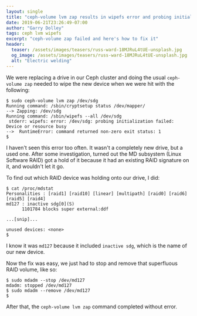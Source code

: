 ```yaml
---
layout: single
title: "ceph-volume lvm zap results in wipefs error and probing initialization failed: Device or resource busy"
date: 2019-06-21T23:26:49-07:00
author: "Garry Dolley"
tags: ceph lvm wipefs
excerpt: "ceph-volume zap failed and here's how to fix it"
header:
  teaser: /assets/images/teasers/russ-ward-18MJRuL4tUE-unsplash.jpg
  og_image: /assets/images/teasers/russ-ward-18MJRuL4tUE-unsplash.jpg
  alt: "Electric welding"
---
```


We were replacing a drive in our Ceph cluster and doing the usual
``ceph-volume zap`` needed to wipe the new device when we were hit with
the following:

```
$ sudo ceph-volume lvm zap /dev/sdg
Running command: /sbin/cryptsetup status /dev/mapper/
--> Zapping: /dev/sdg
Running command: /sbin/wipefs --all /dev/sdg
 stderr: wipefs: error: /dev/sdg: probing initialization failed: Device or resource busy
-->  RuntimeError: command returned non-zero exit status: 1
$
```

I haven't seen this error too often.  It wasn't a completely new drive,
but a used one.  After some investigation, turned out the MD subsystem
(Linux Software RAID) got a hold of it because it had an existing RAID
signature on it, and wouldn't let it go.

To find out which RAID device was holding onto our drive, I did:

```
$ cat /proc/mdstat
Personalities : [raid1] [raid10] [linear] [multipath] [raid0] [raid6] [raid5] [raid4] 
md127 : inactive sdg[0](S)
      1101784 blocks super external:ddf

...[snip]...

unused devices: <none>
$
```

I know it was ``md127`` because it included ``inactive sdg``, which is
the name of our new device.

Now the fix was easy, we just had to stop and remove that superfluous
RAID volume, like so:

```
$ sudo mdadm --stop /dev/md127
mdadm: stopped /dev/md127
$ sudo mdadm --remove /dev/md127
$
```

After that, the ``ceph-volume lvm zap`` command completed without error.
